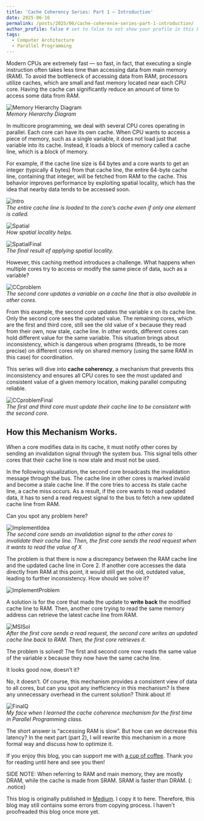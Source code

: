 ```yaml
---
title: 'Cache Coherency Series: Part 1 — Introduction'
date: 2025-06-16
permalink: /posts/2025/06/cache-coherence-series-part-1-introduction/
author_profile: false # set to false to not show your profile in this blog page.
tags:
  - Computer Architecture
  - Parallel Programming
---
```


Modern CPUs are extremely fast — so fast, in fact, that executing a single instruction often takes less time than accessing data from main memory (RAM). To avoid the bottleneck of accessing data from RAM, processors utilize caches, which are small and fast memory located near each CPU core. Having the cache can significantly reduce an amount of time to access some data from RAM.

![Memory Hierarchy Diagram](/images/cache-coherence/part1/memhierachy.jpg)  
*Memory Hierarchy Diagram*

In multicore programming, we deal with several CPU cores operating in parallel. Each core can have its own cache. When CPU wants to access a piece of memory, such as a single variable, it does not load just that variable into its cache. Instead, it loads a block of memory called a cache line, which is a block of memory.

For example, if the cache line size is 64 bytes and a core wants to get an integer (typically 4 bytes) from that cache line, the entire 64-byte cache line, containing that integer, will be fetched from RAM to the cache. This behavior improves performance by exploiting spatial locality, which has the idea that nearby data tends to be accessed soon.

![Intro](/images/cache-coherence/part1/cc_part1/cache_coherency_spatial_intro.gif)  
*The entire cache line is loaded to the core’s cache even if only one element is called.*

![Spatial](/images/cache-coherence/part1/cc_part1/cache_coherency_spatial.gif)  
*How spatial locality helps.*

![SpatialFinal](/images/cache-coherence/part1/cc_part1/cache_coherency_spatial_final.jpg)  
*The final result of applying spatial locality.*

However, this caching method introduces a challenge. What happens when multiple cores try to access or modify the same piece of data, such as a variable?

![CCproblem](/images/cache-coherence/part1/cc_part1/cache_coherency_problem.gif)  
*The second core updates a variable on a cache line that is also available in other cores.*

From this example, the second core updates the variable x on its cache line. Only the second core sees the updated value. The remaining cores, which are the first and third core, still see the old value of x because they read from their own, now stale, cache line. In other words, different cores can hold different value for the same variable. This situation brings about inconsistency, which is dangerous when programs (threads, to be more precise) on different cores rely on shared memory (using the same RAM in this case) for coordination.

This series will dive into **cache coherency**, a mechanism that prevents this inconsistency and ensures all CPU cores to see the most updated and consistent value of a given memory location, making parallel computing reliable.

![CCproblemFinal](/images/cache-coherence/part1/cc_part1/cache_coherency_problem_final.jpg)  
*The first and third core must update their cache line to be consistent with the second core.*

How this Mechanism Works.
----------------------------
When a core modifies data in its cache, it must notify other cores by sending an invalidation signal through the system bus. This signal tells other cores that their cache line is now stale and must not be used.

In the following visualization, the second core broadcasts the invalidation message through the bus. The cache line in other cores is marked invalid and become a stale cache line. If the core tries to access its stale cache line, a cache miss occurs. As a result, if the core wants to read updated data, it has to send a read request signal to the bus to fetch a new updated cache line from RAM.

Can you spot any problem here?

![ImplementIdea](/images/cache-coherence/part1/cc_part1/cache_coherency_implement_idea.gif)  
*The second core sends an invalidation signal to the other cores to invalidate their cache line. Then, the first core sends the read request when it wants to read the value of X*

The problem is that there is now a discrepancy between the RAM cache line and the updated cache line in Core 2. If another core accesses the data directly from RAM at this point, it would still get the old, outdated value, leading to further inconsistency. How should we solve it?

![ImplementProblem](/images/cache-coherence/part1/cc_part1/cache_coherency_implement_problem.jpg)

A solution is for the core that made the update to **write back** the modified cache line to RAM. Then, another core trying to read the same memory address can retrieve the latest cache line from RAM.

![MSISol](/images/cache-coherence/part1/cc_part1/cache_coherency_implement_msi_sol.gif)  
*After the first core sends a read request, the second core writes an updated cache line back to RAM. Then, the first core retrieves it.*

The problem is solved! The first and second core now reads the same value of the variable x because they now have the same cache line.

It looks good now, doesn’t it?

No, it doesn’t. Of course, this mechanism provides a consistent view of data to all cores, but can you spot any inefficiency in this mechanism? Is there any unnecessary overhead in the current solution? Think about it!

![FinalQ](/images/cache-coherence/part1/cc_part1/cache_coherency_final_q.jpg)  
*My face when I learned the cache coherence mechanism for the first time in Parallel Programming class.*

The short answer is “accessing RAM is slow”. But how can we decrease this latency? In the next part (part 2), I will rewrite this mechanism in a more formal way and discuss how to optimize it.

If you enjoy this blog, you can support me with [a cup of coffee](https://ko-fi.com/caqtiml/tip). Thank you for reading until here and see you then!

SIDE NOTE: When referring to RAM and main memory, they are mostly DRAM, while the cache is made from SRAM. SRAM is faster than DRAM.
{: .notice}

This blog is originally published in [Medium](https://medium.com/@caqtiml/cache-coherency-series-part-1-introduction-8eb9fed8d23d). I copy it to here. Therefore, this blog may still contains some errors from copying process. I haven't proofreaded this blog once more yet.